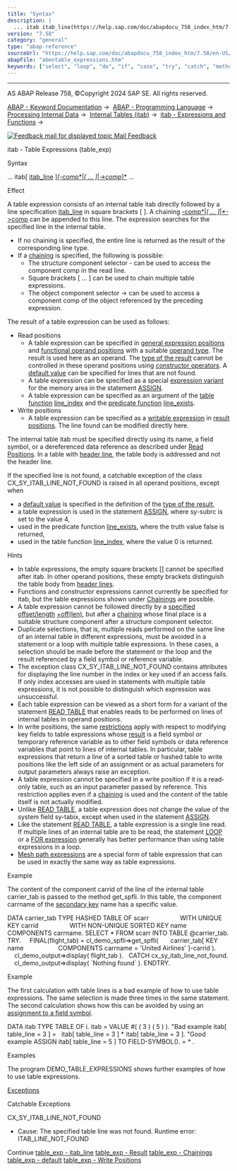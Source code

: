 ```yaml
---
title: "Syntax"
description: |
  ... itab itab_line(https://help.sap.com/doc/abapdocu_758_index_htm/7.58/en-US/abentable_exp_itab_line.htm) -comp ... ->comp(https://help.sap.com/doc/abapdocu_758_index_htm/7.58/en-US/abentable_exp_chaining.htm) ... Effect A table expression consists of an internal table
version: "7.58"
category: "general"
type: "abap-reference"
sourceUrl: "https://help.sap.com/doc/abapdocu_758_index_htm/7.58/en-US/abentable_expressions.htm"
abapFile: "abentable_expressions.htm"
keywords: ["select", "loop", "do", "if", "case", "try", "catch", "method", "class", "data", "internal-table", "field-symbol", "abentable", "expressions"]
---
```


* * *

AS ABAP Release 758, ©Copyright 2024 SAP SE. All rights reserved.

[ABAP - Keyword Documentation](https://help.sap.com/doc/abapdocu_758_index_htm/7.58/en-US/abenabap.htm) →  [ABAP - Programming Language](https://help.sap.com/doc/abapdocu_758_index_htm/7.58/en-US/abenabap_reference.htm) →  [Processing Internal Data](https://help.sap.com/doc/abapdocu_758_index_htm/7.58/en-US/abenabap_data_working.htm) →  [Internal Tables (itab)](https://help.sap.com/doc/abapdocu_758_index_htm/7.58/en-US/abenitab.htm) →  [itab - Expressions and Functions](https://help.sap.com/doc/abapdocu_758_index_htm/7.58/en-US/abentable_processing_expr_func.htm) → 

 [![](Mail.gif?object=Mail.gif "Feedback mail for displayed topic") Mail Feedback](mailto:f1_help@sap.com?subject=Feedback%20on%20ABAP%20Documentation&body=Document:%20itab%20-%20Table%20Expressions%20%28table_exp%29%2C%20ABENTABLE_EXPRESSIONS%2C%20758%0D%0A%0D%0AError:%0D%0A%0D%0A%0D%0A%0D%0ASuggestion%20for%20improvement:
)

itab - Table Expressions (table\_exp)

Syntax

... itab\[ [itab\_line](https://help.sap.com/doc/abapdocu_758_index_htm/7.58/en-US/abentable_exp_itab_line.htm) \][*\[*\-comp*|*\[ ... \]*|*\->comp*\]*](https://help.sap.com/doc/abapdocu_758_index_htm/7.58/en-US/abentable_exp_chaining.htm) ...

Effect

A table expression consists of an internal table itab directly followed by a line specification [itab\_line](https://help.sap.com/doc/abapdocu_758_index_htm/7.58/en-US/abentable_exp_itab_line.htm) in square brackets \[ \]. A chaining [\-comp*|*\[ ... \]*|*\->comp](https://help.sap.com/doc/abapdocu_758_index_htm/7.58/en-US/abentable_exp_chaining.htm) can be appended to this line. The expression searches for the specified line in the internal table.

-   If no chaining is specified, the entire line is returned as the result of the corresponding line type.
-   If a [chaining](https://help.sap.com/doc/abapdocu_758_index_htm/7.58/en-US/abentable_exp_chaining.htm) is specified, the following is possible:
    -   The structure component selector \- can be used to access the component comp in the read line.
    -   Square brackets \[ ... \] can be used to chain multiple table expressions.
    -   The object component selector \-> can be used to access a component comp of the object referenced by the preceding expression.

The result of a table expression can be used as follows:

-   Read positions
    -   A table expression can be specified in [general expression positions](https://help.sap.com/doc/abapdocu_758_index_htm/7.58/en-US/abengeneral_expression_positions.htm) and [functional operand positions](https://help.sap.com/doc/abapdocu_758_index_htm/7.58/en-US/abenfunctional_positions.htm) with a suitable [operand type](https://help.sap.com/doc/abapdocu_758_index_htm/7.58/en-US/abenoperand_type_glosry.htm "Glossary Entry"). The result is used here as an operand. The [type of the result](https://help.sap.com/doc/abapdocu_758_index_htm/7.58/en-US/abentable_exp_result.htm) cannot be controlled in these operand positions using [constructor operators](https://help.sap.com/doc/abapdocu_758_index_htm/7.58/en-US/abenconstructor_operator_glosry.htm "Glossary Entry"). A [default value](https://help.sap.com/doc/abapdocu_758_index_htm/7.58/en-US/abentable_exp_optional_default.htm) can be specified for lines that are not found.
    -   A table expression can be specified as a special [expression variant](https://help.sap.com/doc/abapdocu_758_index_htm/7.58/en-US/abapassign_mem_area_writable_exp.htm) for the memory area in the statement [ASSIGN](https://help.sap.com/doc/abapdocu_758_index_htm/7.58/en-US/abapassign.htm).
    -   A table expression can be specified as an argument of the [table function](https://help.sap.com/doc/abapdocu_758_index_htm/7.58/en-US/abentable_function_glosry.htm "Glossary Entry") [line\_index](https://help.sap.com/doc/abapdocu_758_index_htm/7.58/en-US/abenline_index_function.htm) and the [predicate function](https://help.sap.com/doc/abapdocu_758_index_htm/7.58/en-US/abenpredicate_function_glosry.htm "Glossary Entry") [line\_exists](https://help.sap.com/doc/abapdocu_758_index_htm/7.58/en-US/abenline_exists_function.htm).
-   Write positions
    -   A table expression can be specified as a [writable expression](https://help.sap.com/doc/abapdocu_758_index_htm/7.58/en-US/abenwritable_expression_glosry.htm "Glossary Entry") in [result positions](https://help.sap.com/doc/abapdocu_758_index_htm/7.58/en-US/abenresult_position_glosry.htm "Glossary Entry"). The line found can be modified directly here.

The internal table itab must be specified directly using its name, a field symbol, or a dereferenced data reference as described under [Read Positions](https://help.sap.com/doc/abapdocu_758_index_htm/7.58/en-US/abendata_objects_usage_reading.htm). In a table with [header line](https://help.sap.com/doc/abapdocu_758_index_htm/7.58/en-US/abenheader_line_glosry.htm "Glossary Entry"), the table body is addressed and not the header line.

If the specified line is not found, a catchable exception of the class CX\_SY\_ITAB\_LINE\_NOT\_FOUND is raised in all operand positions, except when

-   a [default value](https://help.sap.com/doc/abapdocu_758_index_htm/7.58/en-US/abentable_exp_optional_default.htm) is specified in the definition of the [type of the result](https://help.sap.com/doc/abapdocu_758_index_htm/7.58/en-US/abentable_exp_result.htm),
-   a table expression is used in the statement [ASSIGN](https://help.sap.com/doc/abapdocu_758_index_htm/7.58/en-US/abapassign_mem_area_writable_exp.htm), where sy-subrc is set to the value 4,
-   used in the predicate function [line\_exists](https://help.sap.com/doc/abapdocu_758_index_htm/7.58/en-US/abenline_exists_function.htm), where the truth value false is returned,
-   used in the table function [line\_index](https://help.sap.com/doc/abapdocu_758_index_htm/7.58/en-US/abenline_index_function.htm), where the value 0 is returned.

Hints

-   In table expressions, the empty square brackets \[\] cannot be specified after itab. In other operand positions, these empty brackets distinguish the table body from [header lines](https://help.sap.com/doc/abapdocu_758_index_htm/7.58/en-US/abenheader_line_glosry.htm "Glossary Entry").
-   Functions and constructor expressions cannot currently be specified for itab, but the table expressions shown under [Chainings](https://help.sap.com/doc/abapdocu_758_index_htm/7.58/en-US/abentable_exp_chaining.htm) are possible.
-   A table expression cannot be followed directly by a [specified offset/length](https://help.sap.com/doc/abapdocu_758_index_htm/7.58/en-US/abenoffset_length_specific_glosry.htm "Glossary Entry") [+off(len)](https://help.sap.com/doc/abapdocu_758_index_htm/7.58/en-US/abenoffset_length.htm), but after a [chaining](https://help.sap.com/doc/abapdocu_758_index_htm/7.58/en-US/abentable_exp_chaining.htm) whose final place is a suitable structure component after a structure component selector.
-   Duplicate selections, that is, multiple reads performed on the same line of an internal table in different expressions, must be avoided in a statement or a loop with multiple table expressions. In these cases, a selection should be made before the statement or the loop and the result referenced by a field symbol or reference variable.
-   The exception class CX\_SY\_ITAB\_LINE\_NOT\_FOUND contains attributes for displaying the line number in the index or key used if an access fails. If only index accesses are used in statements with multiple table expressions, it is not possible to distinguish which expression was unsuccessful.
-   Each table expression can be viewed as a short form for a variant of the statement [READ TABLE](https://help.sap.com/doc/abapdocu_758_index_htm/7.58/en-US/abapread_table.htm) that enables reads to be performed on lines of internal tables in operand positions.
-   In write positions, the same [restrictions](https://help.sap.com/doc/abapdocu_758_index_htm/7.58/en-US/abapread_table_outdesc.htm) apply with respect to modifying key fields to table expressions whose [result](https://help.sap.com/doc/abapdocu_758_index_htm/7.58/en-US/abentable_exp_result.htm) is a field symbol or temporary reference variable as to other field symbols or data reference variables that point to lines of internal tables. In particular, table expressions that return a line of a sorted table or hashed table to write positions like the left side of an assignment or as actual parameters for output parameters always raise an exception.
-   A table expression cannot be specified in a write position if it is a read-only table, such as an input parameter passed by reference. This restriction applies even if a [chaining](https://help.sap.com/doc/abapdocu_758_index_htm/7.58/en-US/abentable_exp_chaining.htm) is used and the content of the table itself is not actually modified.
-   Unlike [READ TABLE](https://help.sap.com/doc/abapdocu_758_index_htm/7.58/en-US/abapread_table.htm), a table expression does not change the value of the system field sy-tabix, except when used in the statement [ASSIGN](https://help.sap.com/doc/abapdocu_758_index_htm/7.58/en-US/abapassign_mem_area_writable_exp.htm).
-   Like the statement [READ TABLE](https://help.sap.com/doc/abapdocu_758_index_htm/7.58/en-US/abapread_table.htm), a table expression is a single line read. If multiple lines of an internal table are to be read, the statement [LOOP](https://help.sap.com/doc/abapdocu_758_index_htm/7.58/en-US/abaploop_at_itab.htm) or a [FOR expression](https://help.sap.com/doc/abapdocu_758_index_htm/7.58/en-US/abenfor.htm) generally has better performance than using table expressions in a loop.
-   [Mesh path expressions](https://help.sap.com/doc/abapdocu_758_index_htm/7.58/en-US/abenmesh_path_expression.htm) are a special form of table expression that can be used in exactly the same way as table expressions.

Example

The content of the component carrid of the line of the internal table carrier\_tab is passed to the method get\_spfli. In this table, the component carrname of the [secondary key](https://help.sap.com/doc/abapdocu_758_index_htm/7.58/en-US/abensecondary_key_glosry.htm "Glossary Entry") name has a specific value.

DATA carrier\_tab TYPE HASHED TABLE OF scarr
                 WITH UNIQUE KEY carrid
                 WITH NON-UNIQUE SORTED KEY name COMPONENTS carrname.
SELECT \* FROM scarr INTO TABLE @carrier\_tab.
TRY.
    FINAL(flight\_tab) = cl\_demo\_spfli=>get\_spfli(
      carrier\_tab\[ KEY name
                   COMPONENTS carrname = 'United Airlines' \]-carrid ).
    cl\_demo\_output=>display( flight\_tab ).
  CATCH cx\_sy\_itab\_line\_not\_found.
    cl\_demo\_output=>display( \`Nothing found\` ).
ENDTRY.

Example

The first calculation with table lines is a bad example of how to use table expressions. The same selection is made three times in the same statement. The second calculation shows how this can be avoided by using an [assignment to a field symbol](https://help.sap.com/doc/abapdocu_758_index_htm/7.58/en-US/abapassign_mem_area_writable_exp.htm).

DATA itab TYPE TABLE OF i.
itab = VALUE #( ( 3 ) ( 5 ) ).
"Bad example
itab\[ table\_line = 3 \] =
  itab\[ table\_line = 3 \] \* itab\[ table\_line = 3 \].
"Good example
ASSIGN itab\[ table\_line = 5 \] TO FIELD-SYMBOL(<fs>).
<fs> = <fs> \* <fs>.

Examples

The program DEMO\_TABLE\_EXPRESSIONS shows further examples of how to use table expressions.

[Exceptions](https://help.sap.com/doc/abapdocu_758_index_htm/7.58/en-US/abenabap_language_exceptions.htm)

Catchable Exceptions

CX\_SY\_ITAB\_LINE\_NOT\_FOUND

-   Cause: The specified table line was not found.
    Runtime error: ITAB\_LINE\_NOT\_FOUND

Continue
[table\_exp - itab\_line](https://help.sap.com/doc/abapdocu_758_index_htm/7.58/en-US/abentable_exp_itab_line.htm)
[table\_exp - Result](https://help.sap.com/doc/abapdocu_758_index_htm/7.58/en-US/abentable_exp_result.htm)
[table\_exp - Chainings](https://help.sap.com/doc/abapdocu_758_index_htm/7.58/en-US/abentable_exp_chaining.htm)
[table\_exp - default](https://help.sap.com/doc/abapdocu_758_index_htm/7.58/en-US/abentable_exp_optional_default.htm)
[table\_exp - Write Positions](https://help.sap.com/doc/abapdocu_758_index_htm/7.58/en-US/abentable_exp_lhs.htm)